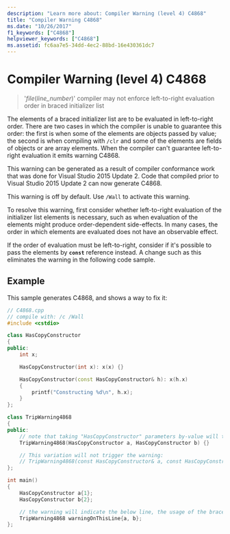 ```yaml
---
description: "Learn more about: Compiler Warning (level 4) C4868"
title: "Compiler Warning C4868"
ms.date: "10/26/2017"
f1_keywords: ["C4868"]
helpviewer_keywords: ["C4868"]
ms.assetid: fc6aa7e5-34dd-4ec2-88bd-16e430361dc7
---
```

# Compiler Warning (level 4) C4868

> '_file_(*line_number*)' compiler may not enforce left-to-right evaluation order in braced initializer list

The elements of a braced initializer list are to be evaluated in left-to-right order. There are two cases in which the compiler is unable to guarantee this order: the first is when some of the elements are objects passed by value; the second is  when compiling with `/clr` and some of the elements are fields of objects or are array elements. When the compiler can't guarantee left-to-right evaluation it emits warning C4868.

This warning can be generated as a result of compiler conformance work that was done for Visual Studio 2015 Update 2. Code that compiled prior to Visual Studio 2015 Update 2 can now generate C4868.

This warning is off by default. Use `/Wall` to activate this warning.

To resolve this warning, first consider whether left-to-right evaluation of the initializer list elements is necessary, such as when evaluation of the elements might produce order-dependent side-effects. In many cases, the order in which elements are evaluated does not have an observable effect.

If the order of evaluation must be left-to-right, consider if it's possible to pass the elements by **`const`** reference instead. A change such as this eliminates the warning in the following code sample.

## Example

This sample generates C4868, and shows a way to fix it:

```cpp
// C4868.cpp
// compile with: /c /Wall
#include <cstdio>

class HasCopyConstructor
{
public:
    int x;

    HasCopyConstructor(int x): x(x) {}

    HasCopyConstructor(const HasCopyConstructor& h): x(h.x)
    {
        printf("Constructing %d\n", h.x);
    }
};

class TripWarning4868
{
public:
    // note that taking "HasCopyConstructor" parameters by-value will trigger copy-construction.
    TripWarning4868(HasCopyConstructor a, HasCopyConstructor b) {}

    // This variation will not trigger the warning:
    // TripWarning4868(const HasCopyConstructor& a, const HasCopyConstructor& b) {}
};

int main()
{
    HasCopyConstructor a{1};
    HasCopyConstructor b{2};

    // the warning will indicate the below line, the usage of the braced initializer list.
    TripWarning4868 warningOnThisLine{a, b};
};
```
